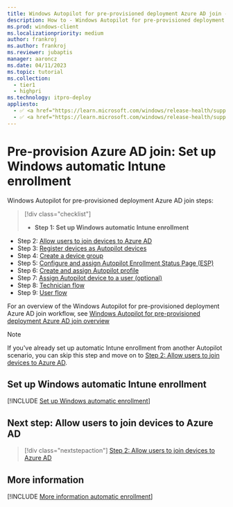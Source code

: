 ```yaml
---
title: Windows Autopilot for pre-provisioned deployment Azure AD join - Step 1 of 9 - Set up Windows automatic Intune enrollment
description: How to - Windows Autopilot for pre-provisioned deployment Azure AD join - Step 1 of 9 - Set up Windows automatic Intune enrollment.
ms.prod: windows-client
ms.localizationpriority: medium
author: frankroj
ms.author: frankroj
ms.reviewer: jubaptis
manager: aaroncz
ms.date: 04/11/2023
ms.topic: tutorial
ms.collection: 
  - tier1
  - highpri
ms.technology: itpro-deploy
appliesto:
  - ✅ <a href="https://learn.microsoft.com/windows/release-health/supported-versions-windows-client" target="_blank">Windows 11</a>
  - ✅ <a href="https://learn.microsoft.com/windows/release-health/supported-versions-windows-client" target="_blank">Windows 10</a>
---
```


# Pre-provision Azure AD join: Set up Windows automatic Intune enrollment

Windows Autopilot for pre-provisioned deployment Azure AD join steps:
> [!div class="checklist"]
> - **Step 1: Set up Windows automatic Intune enrollment**
- Step 2: [Allow users to join devices to Azure AD](azure-ad-join-allow-users-to-join.md)
- Step 3: [Register devices as Autopilot devices](azure-ad-join-register-device.md)
- Step 4: [Create a device group](azure-ad-join-device-group.md)
- Step 5: [Configure and assign Autopilot Enrollment Status Page (ESP)](azure-ad-join-esp.md)
- Step 6: [Create and assign Autopilot profile](azure-ad-join-autopilot-profile.md)
- Step 7: [Assign Autopilot device to a user (optional)](azure-ad-join-assign-device-to-user.md)
- Step 8: [Technician flow](azure-ad-join-technician-flow.md)
- Step 9: [User flow](azure-ad-join-user-flow.md)

For an overview of the Windows Autopilot for pre-provisioned deployment Azure AD join workflow, see [Windows Autopilot for pre-provisioned deployment Azure AD join overview](azure-ad-join-workflow.md#workflow)

> [!NOTE]
>
> If you've already set up automatic Intune enrollment from another Autopilot scenario, you can skip this step and move on to [Step 2: Allow users to join devices to Azure AD](azure-ad-join-allow-users-to-join.md).

## Set up Windows automatic Intune enrollment

[!INCLUDE [Set up Windows automatic enrollment](../includes/automatic-intune-enrollment.md)]

## Next step: Allow users to join devices to Azure AD

> [!div class="nextstepaction"]
> [Step 2: Allow users to join devices to Azure AD](azure-ad-join-allow-users-to-join.md)

## More information

[!INCLUDE [More information automatic enrollment](../includes/more-info-automatic-enrollment.md)]
